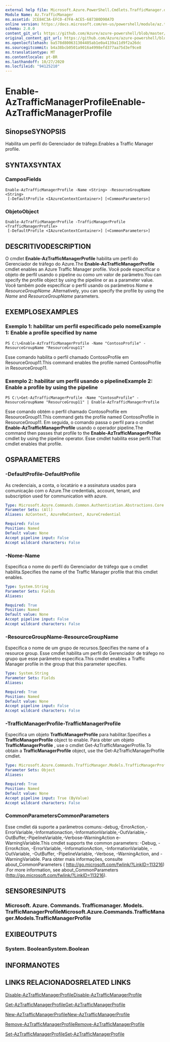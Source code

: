 ```yaml
---
external help file: Microsoft.Azure.PowerShell.Cmdlets.TrafficManager.dll-Help.xml
Module Name: Az.TrafficManager
ms.assetid: 2CE84C3A-EFC0-47FA-ACE5-687380D90A7D
online version: https://docs.microsoft.com/en-us/powershell/module/az.trafficmanager/enable-aztrafficmanagerprofile
schema: 2.0.0
content_git_url: https://github.com/Azure/azure-powershell/blob/master/src/TrafficManager/TrafficManager/help/Enable-AzTrafficManagerProfile.md
original_content_git_url: https://github.com/Azure/azure-powershell/blob/master/src/TrafficManager/TrafficManager/help/Enable-AzTrafficManagerProfile.md
ms.openlocfilehash: ba578d800631304405ab1e0a4139a11d9f2a26dc
ms.sourcegitcommit: b4a38bcb0501a9016a4998efd377aa75d3ef9ce8
ms.translationtype: MT
ms.contentlocale: pt-BR
ms.lasthandoff: 10/27/2020
ms.locfileid: "94125210"
---
```

# <span data-ttu-id="7036f-101">Enable-AzTrafficManagerProfile</span><span class="sxs-lookup"><span data-stu-id="7036f-101">Enable-AzTrafficManagerProfile</span></span>

## <span data-ttu-id="7036f-102">Sinopse</span><span class="sxs-lookup"><span data-stu-id="7036f-102">SYNOPSIS</span></span>
<span data-ttu-id="7036f-103">Habilita um perfil do Gerenciador de tráfego.</span><span class="sxs-lookup"><span data-stu-id="7036f-103">Enables a Traffic Manager profile.</span></span>

## <span data-ttu-id="7036f-104">SYNTAX</span><span class="sxs-lookup"><span data-stu-id="7036f-104">SYNTAX</span></span>

### <span data-ttu-id="7036f-105">Campos</span><span class="sxs-lookup"><span data-stu-id="7036f-105">Fields</span></span>
```
Enable-AzTrafficManagerProfile -Name <String> -ResourceGroupName <String>
 [-DefaultProfile <IAzureContextContainer>] [<CommonParameters>]
```

### <span data-ttu-id="7036f-106">Objeto</span><span class="sxs-lookup"><span data-stu-id="7036f-106">Object</span></span>
```
Enable-AzTrafficManagerProfile -TrafficManagerProfile <TrafficManagerProfile>
 [-DefaultProfile <IAzureContextContainer>] [<CommonParameters>]
```

## <span data-ttu-id="7036f-107">DESCRITIVO</span><span class="sxs-lookup"><span data-stu-id="7036f-107">DESCRIPTION</span></span>
<span data-ttu-id="7036f-108">O cmdlet **Enable-AzTrafficManagerProfile** habilita um perfil do Gerenciador de tráfego do Azure.</span><span class="sxs-lookup"><span data-stu-id="7036f-108">The **Enable-AzTrafficManagerProfile** cmdlet enables an Azure Traffic Manager profile.</span></span>
<span data-ttu-id="7036f-109">Você pode especificar o objeto de perfil usando o pipeline ou como um valor de parâmetro.</span><span class="sxs-lookup"><span data-stu-id="7036f-109">You can specify the profile object by using the pipeline or as a parameter value.</span></span>
<span data-ttu-id="7036f-110">Você também pode especificar o perfil usando os parâmetros *Name* e *ResourceGroupName* .</span><span class="sxs-lookup"><span data-stu-id="7036f-110">Alternatively, you can specify the profile by using the *Name* and *ResourceGroupName* parameters.</span></span>

## <span data-ttu-id="7036f-111">EXEMPLOS</span><span class="sxs-lookup"><span data-stu-id="7036f-111">EXAMPLES</span></span>

### <span data-ttu-id="7036f-112">Exemplo 1: habilitar um perfil especificado pelo nome</span><span class="sxs-lookup"><span data-stu-id="7036f-112">Example 1: Enable a profile specified by name</span></span>
```
PS C:\>Enable-AzTrafficManagerProfile -Name "ContosoProfile" -ResourceGroupName "ResourceGroup11"
```

<span data-ttu-id="7036f-113">Esse comando habilita o perfil chamado ContosoProfile em ResourceGroup11.</span><span class="sxs-lookup"><span data-stu-id="7036f-113">This command enables the profile named ContosoProfile in ResourceGroup11.</span></span>

### <span data-ttu-id="7036f-114">Exemplo 2: habilitar um perfil usando o pipeline</span><span class="sxs-lookup"><span data-stu-id="7036f-114">Example 2: Enable a profile by using the pipeline</span></span>
```
PS C:\>Get-AzTrafficManagerProfile -Name "ContosoProfile" -ResourceGroupName "ResourceGroup11" | Enable-AzTrafficManagerProfile
```

<span data-ttu-id="7036f-115">Esse comando obtém o perfil chamado ContosoProfile em ResourceGroup11.</span><span class="sxs-lookup"><span data-stu-id="7036f-115">This command gets the profile named ContosoProfile in ResourceGroup11.</span></span>
<span data-ttu-id="7036f-116">Em seguida, o comando passa o perfil para o cmdlet **Enable-AzTrafficManagerProfile** usando o operador pipeline.</span><span class="sxs-lookup"><span data-stu-id="7036f-116">The command then passes that profile to the **Enable-AzTrafficManagerProfile** cmdlet by using the pipeline operator.</span></span>
<span data-ttu-id="7036f-117">Esse cmdlet habilita esse perfil.</span><span class="sxs-lookup"><span data-stu-id="7036f-117">That cmdlet enables that profile.</span></span>

## <span data-ttu-id="7036f-118">OS</span><span class="sxs-lookup"><span data-stu-id="7036f-118">PARAMETERS</span></span>

### <span data-ttu-id="7036f-119">-DefaultProfile</span><span class="sxs-lookup"><span data-stu-id="7036f-119">-DefaultProfile</span></span>
<span data-ttu-id="7036f-120">As credenciais, a conta, o locatário e a assinatura usados para comunicação com o Azure.</span><span class="sxs-lookup"><span data-stu-id="7036f-120">The credentials, account, tenant, and subscription used for communication with azure.</span></span>

```yaml
Type: Microsoft.Azure.Commands.Common.Authentication.Abstractions.Core.IAzureContextContainer
Parameter Sets: (All)
Aliases: AzContext, AzureRmContext, AzureCredential

Required: False
Position: Named
Default value: None
Accept pipeline input: False
Accept wildcard characters: False
```

### <span data-ttu-id="7036f-121">-Nome</span><span class="sxs-lookup"><span data-stu-id="7036f-121">-Name</span></span>
<span data-ttu-id="7036f-122">Especifica o nome do perfil do Gerenciador de tráfego que o cmdlet habilita.</span><span class="sxs-lookup"><span data-stu-id="7036f-122">Specifies the name of the Traffic Manager profile that this cmdlet enables.</span></span>

```yaml
Type: System.String
Parameter Sets: Fields
Aliases:

Required: True
Position: Named
Default value: None
Accept pipeline input: False
Accept wildcard characters: False
```

### <span data-ttu-id="7036f-123">-ResourceGroupName</span><span class="sxs-lookup"><span data-stu-id="7036f-123">-ResourceGroupName</span></span>
<span data-ttu-id="7036f-124">Especifica o nome de um grupo de recursos.</span><span class="sxs-lookup"><span data-stu-id="7036f-124">Specifies the name of a resource group.</span></span>
<span data-ttu-id="7036f-125">Esse cmdlet habilita um perfil do Gerenciador de tráfego no grupo que esse parâmetro especifica.</span><span class="sxs-lookup"><span data-stu-id="7036f-125">This cmdlet enables a Traffic Manager profile in the group that this parameter specifies.</span></span>

```yaml
Type: System.String
Parameter Sets: Fields
Aliases:

Required: True
Position: Named
Default value: None
Accept pipeline input: False
Accept wildcard characters: False
```

### <span data-ttu-id="7036f-126">-TrafficManagerProfile</span><span class="sxs-lookup"><span data-stu-id="7036f-126">-TrafficManagerProfile</span></span>
<span data-ttu-id="7036f-127">Especifica um objeto **TrafficManagerProfile** para habilitar.</span><span class="sxs-lookup"><span data-stu-id="7036f-127">Specifies a **TrafficManagerProfile** object to enable.</span></span>
<span data-ttu-id="7036f-128">Para obter um objeto **TrafficManagerProfile** , use o cmdlet Get-AzTrafficManagerProfile.</span><span class="sxs-lookup"><span data-stu-id="7036f-128">To obtain a **TrafficManagerProfile** object, use the Get-AzTrafficManagerProfile cmdlet.</span></span>

```yaml
Type: Microsoft.Azure.Commands.TrafficManager.Models.TrafficManagerProfile
Parameter Sets: Object
Aliases:

Required: True
Position: Named
Default value: None
Accept pipeline input: True (ByValue)
Accept wildcard characters: False
```

### <span data-ttu-id="7036f-129">CommonParameters</span><span class="sxs-lookup"><span data-stu-id="7036f-129">CommonParameters</span></span>
<span data-ttu-id="7036f-130">Esse cmdlet dá suporte a parâmetros comuns:-debug,-ErrorAction,-ErrorVariable,-Informationaction,-InformationVariable,-OutVariable,-OutBuffer,-PipelineVariable,-Verbose-WarningAction e-WarningVariable.</span><span class="sxs-lookup"><span data-stu-id="7036f-130">This cmdlet supports the common parameters: -Debug, -ErrorAction, -ErrorVariable, -InformationAction, -InformationVariable, -OutVariable, -OutBuffer, -PipelineVariable, -Verbose, -WarningAction, and -WarningVariable.</span></span> <span data-ttu-id="7036f-131">Para obter mais informações, consulte about_CommonParameters ( http://go.microsoft.com/fwlink/?LinkID=113216) .</span><span class="sxs-lookup"><span data-stu-id="7036f-131">For more information, see about_CommonParameters (http://go.microsoft.com/fwlink/?LinkID=113216).</span></span>

## <span data-ttu-id="7036f-132">SENSORES</span><span class="sxs-lookup"><span data-stu-id="7036f-132">INPUTS</span></span>

### <span data-ttu-id="7036f-133">Microsoft. Azure. Commands. Trafficmanager. Models. TrafficManagerProfile</span><span class="sxs-lookup"><span data-stu-id="7036f-133">Microsoft.Azure.Commands.TrafficManager.Models.TrafficManagerProfile</span></span>

## <span data-ttu-id="7036f-134">EXIBE</span><span class="sxs-lookup"><span data-stu-id="7036f-134">OUTPUTS</span></span>

### <span data-ttu-id="7036f-135">System. Boolean</span><span class="sxs-lookup"><span data-stu-id="7036f-135">System.Boolean</span></span>

## <span data-ttu-id="7036f-136">INFORMA</span><span class="sxs-lookup"><span data-stu-id="7036f-136">NOTES</span></span>

## <span data-ttu-id="7036f-137">LINKS RELACIONADOS</span><span class="sxs-lookup"><span data-stu-id="7036f-137">RELATED LINKS</span></span>

[<span data-ttu-id="7036f-138">Disable-AzTrafficManagerProfile</span><span class="sxs-lookup"><span data-stu-id="7036f-138">Disable-AzTrafficManagerProfile</span></span>](./Disable-AzTrafficManagerProfile.md)

[<span data-ttu-id="7036f-139">Get-AzTrafficManagerProfile</span><span class="sxs-lookup"><span data-stu-id="7036f-139">Get-AzTrafficManagerProfile</span></span>](./Get-AzTrafficManagerProfile.md)

[<span data-ttu-id="7036f-140">New-AzTrafficManagerProfile</span><span class="sxs-lookup"><span data-stu-id="7036f-140">New-AzTrafficManagerProfile</span></span>](./New-AzTrafficManagerProfile.md)

[<span data-ttu-id="7036f-141">Remove-AzTrafficManagerProfile</span><span class="sxs-lookup"><span data-stu-id="7036f-141">Remove-AzTrafficManagerProfile</span></span>](./Remove-AzTrafficManagerProfile.md)

[<span data-ttu-id="7036f-142">Set-AzTrafficManagerProfile</span><span class="sxs-lookup"><span data-stu-id="7036f-142">Set-AzTrafficManagerProfile</span></span>](./Set-AzTrafficManagerProfile.md)


